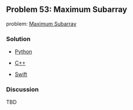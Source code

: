 ## Problem 53: Maximum Subarray

problem: [Maximum Subarray](https://leetcode.com/problems/maximum-subarray/)

### Solution

- [Python](../python/problem53.py)

- [C++](../cpp/problem53.cpp)

- [Swift](../swift/problem53.swift)

### Discussion

TBD

